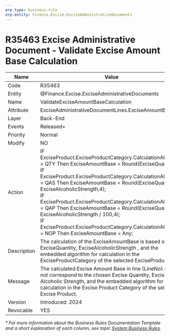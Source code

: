 ```yaml
---
erp.type: business-rule
erp.entity: Finance.Excise.ExciseAdministrativeDocuments
---
```


# R35463 Excise Administrative Document - Validate Excise Amount Base Calculation

| Name | Value |
| ---- | ----- |
| Code | R35463 |
| Entity | @Finance.Excise.ExciseAdministrativeDocuments |
| Name | ValidateExciseAmountBaseCalculation |
| Attribute | ExciseAdministrativeDocumentLines.ExciseAmountBase           |
| Layer | Back-End |
| Events | Released+ |
| Priority | Normal |
| Modify | NO |
| Action | IF ExciseProduct.ExciseProductCategory.CalculationAlgorithm = QTY Then ExciseAmountBase = Round(ExciseQuantity,4);<br />IF ExciseProduct.ExciseProductCategory.CalculationAlgorithm = QAS Then ExciseAmountBase = Round(ExciseQuantity * ExciseAlcoholicStrength,4);<br />IF ExciseProduct.ExciseProductCategory.CalculationAlgorithm = QAP Then ExciseAmountBase = Round(ExciseQuantity * ExciseAlcoholicStrength / 100,4); <br />IF ExciseProduct.ExciseProductCategory.CalculationAlgorithm = NOP Then ExciseAmountBase = Any; |
| Description| The calculation of the ExciseAmountBase is based on the ExciseQuantity, ExciseAlcoholicStrength , and the embedded algorithm for calculation in the ExciseProductCategory of the selected ExciseProduct. |
| Message | The calculated Excise Amount Base in line {LineNo} does not correspond to the chosen Excise Quantity, Excise Alcoholic Strength, and the embedded algorithm for calculation in the Excise Product Category of the selected Excise Product. |
| Version | Introduced: 2024 |
| Revocable | YES |

*\* For more information about the Business Rules Documentation Template and a short explanation of each column, see
topic [System Business Rules](../templates/template-description-system-business-rules.md).*
